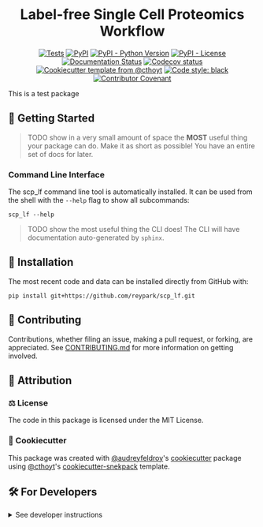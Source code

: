 <!--
<p align="center">
  <img src="https://github.com/reypark/scp_lf/raw/main/docs/source/logo.png" height="150">
</p>
-->

<h1 align="center">
  Label-free Single Cell Proteomics Workflow
</h1>

<p align="center">
    <a href="https://github.com/reypark/scp_lf/actions/workflows/tests.yml">
        <img alt="Tests" src="https://github.com/reypark/scp_lf/actions/workflows/tests.yml/badge.svg" /></a>
    <a href="https://pypi.org/project/scp_lf">
        <img alt="PyPI" src="https://img.shields.io/pypi/v/scp_lf" /></a>
    <a href="https://pypi.org/project/scp_lf">
        <img alt="PyPI - Python Version" src="https://img.shields.io/pypi/pyversions/scp_lf" /></a>
    <a href="https://github.com/reypark/scp_lf/blob/main/LICENSE">
        <img alt="PyPI - License" src="https://img.shields.io/pypi/l/scp_lf" /></a>
    <a href='https://scp_lf.readthedocs.io/en/latest/?badge=latest'>
        <img src='https://readthedocs.org/projects/scp_lf/badge/?version=latest' alt='Documentation Status' /></a>
    <a href="https://codecov.io/gh/reypark/scp_lf/branch/main">
        <img src="https://codecov.io/gh/reypark/scp_lf/branch/main/graph/badge.svg" alt="Codecov status" /></a>  
    <a href="https://github.com/cthoyt/cookiecutter-python-package">
        <img alt="Cookiecutter template from @cthoyt" src="https://img.shields.io/badge/Cookiecutter-snekpack-blue" /></a>
    <a href='https://github.com/psf/black'>
        <img src='https://img.shields.io/badge/code%20style-black-000000.svg' alt='Code style: black' /></a>
    <a href="https://github.com/reypark/scp_lf/blob/main/.github/CODE_OF_CONDUCT.md">
        <img src="https://img.shields.io/badge/Contributor%20Covenant-2.1-4baaaa.svg" alt="Contributor Covenant"/></a>
</p>

This is a test package

## 💪 Getting Started

> TODO show in a very small amount of space the **MOST** useful thing your package can do.
> Make it as short as possible! You have an entire set of docs for later.

### Command Line Interface

The scp_lf command line tool is automatically installed. It can
be used from the shell with the `--help` flag to show all subcommands:

```shell
scp_lf --help
```

> TODO show the most useful thing the CLI does! The CLI will have documentation auto-generated
> by `sphinx`.

## 🚀 Installation

<!-- Uncomment this section after your first ``tox -e finish``
The most recent release can be installed from
[PyPI](https://pypi.org/project/scp_lf/) with:

```shell
pip install scp_lf
```
-->

The most recent code and data can be installed directly from GitHub with:

```shell
pip install git+https://github.com/reypark/scp_lf.git
```

## 👐 Contributing

Contributions, whether filing an issue, making a pull request, or forking, are appreciated. See
[CONTRIBUTING.md](https://github.com/reypark/scp_lf/blob/master/.github/CONTRIBUTING.md)
for more information on getting involved.

## 👋 Attribution

### ⚖️ License

The code in this package is licensed under the MIT License.

<!--
### 📖 Citation

Citation goes here!
-->

<!--
### 🎁 Support

This project has been supported by the following organizations (in alphabetical order):

- [Biopragmatics Lab](https://biopragmatics.github.io)

-->

<!--
### 💰 Funding

This project has been supported by the following grants:

| Funding Body  | Program                                                      | Grant Number |
|---------------|--------------------------------------------------------------|--------------|
| Funder        | [Grant Name (GRANT-ACRONYM)](https://example.com/grant-link) | ABCXYZ       |
-->

### 🍪 Cookiecutter

This package was created with [@audreyfeldroy](https://github.com/audreyfeldroy)'s
[cookiecutter](https://github.com/cookiecutter/cookiecutter) package using [@cthoyt](https://github.com/cthoyt)'s
[cookiecutter-snekpack](https://github.com/cthoyt/cookiecutter-snekpack) template.

## 🛠️ For Developers

<details>
  <summary>See developer instructions</summary>

The final section of the README is for if you want to get involved by making a code contribution.

### Development Installation

To install in development mode, use the following:

```bash
git clone git+https://github.com/reypark/scp_lf.git
cd scp_lf
pip install -e .
```

### Updating Package Boilerplate

This project uses `cruft` to keep boilerplate (i.e., configuration, contribution guidelines, documentation
configuration)
up-to-date with the upstream cookiecutter package. Update with the following:

```shell
pip install cruft
cruft update
```

More info on Cruft's update command is
available [here](https://github.com/cruft/cruft?tab=readme-ov-file#updating-a-project).

### 🥼 Testing

After cloning the repository and installing `tox` and `tox-uv` with `pip install tox tox-uv`,
the unit tests in the `tests/` folder can be run reproducibly with:

```shell
tox
```

Additionally, these tests are automatically re-run with each commit in a
[GitHub Action](https://github.com/reypark/scp_lf/actions?query=workflow%3ATests).

### 📖 Building the Documentation

The documentation can be built locally using the following:

```shell
git clone git+https://github.com/reypark/scp_lf.git
cd scp_lf
tox -e docs
open docs/build/html/index.html
``` 

The documentation automatically installs the package as well as the `docs`
extra specified in the [`setup.cfg`](setup.cfg). `sphinx` plugins
like `texext` can be added there. Additionally, they need to be added to the
`extensions` list in [`docs/source/conf.py`](docs/source/conf.py).

The documentation can be deployed to [ReadTheDocs](https://readthedocs.io) using
[this guide](https://docs.readthedocs.io/en/stable/intro/import-guide.html).
The [`.readthedocs.yml`](.readthedocs.yml) YAML file contains all the configuration you'll need.
You can also set up continuous integration on GitHub to check not only that
Sphinx can build the documentation in an isolated environment (i.e., with ``tox -e docs-test``)
but also that [ReadTheDocs can build it too](https://docs.readthedocs.io/en/stable/pull-requests.html).

### 📦 Making a Release

After installing the package in development mode and installing `tox` and `tox-uv` with `pip install tox tox-uv`,
the commands for making a new release are contained within the `finish` environment
in `tox.ini`. Run the following from the shell:

```shell
tox -e finish
```

This script does the following:

1. Uses [Bump2Version](https://github.com/c4urself/bump2version) to switch the version number in
   the `setup.cfg`, `CITATION.cff`, `src/scp_lf/version.py`,
   and [`docs/source/conf.py`](docs/source/conf.py) to not have the `-dev` suffix
2. Packages the code in both a tar archive and a wheel using [`build`](https://github.com/pypa/build)
3. Uploads to PyPI using [`twine`](https://github.com/pypa/twine). Be sure to have a `.pypirc` file
   configured to avoid the need for manual input at this step
4. Push to GitHub. You'll need to make a release going with the commit where the version was bumped.
5. Bump the version to the next patch. If you made big changes and want to bump the version by minor, you can
   use `tox -e bumpversion -- minor` after.

</details>

